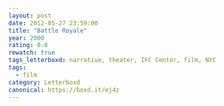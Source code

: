```yaml
---
layout: post 
date: 2012-05-27 23:59:00
title: "Battle Royale"
year: 2000
rating: 0.8
rewatch: true
tags_letterboxd: narrative, theater, IFC Center, film, NYC
tags:
  - film
category: Letterboxd
canonical: https://boxd.it/ej4z
---
```

